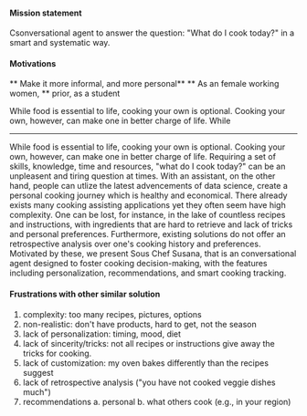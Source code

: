#### Mission statement
Csonversational agent to answer the question: "What do I cook today?" in a smart and systematic way.

#### Motivations
** Make it more informal, and more personal**
** As an female working women,
** prior, as a student

While food is essential to life, cooking your own is optional. Cooking your own, however, can make one in better charge of life. While 


----

While food is essential to life, cooking your own is optional. Cooking your own, however, can make one in better charge of life. Requiring a set of skills, knowledge, time and resources, "what do I cook today?" can be an unpleasent and tiring question at times. With an assistant, on the other hand, people can utlize the latest advencements of data science, create a personal cooking journey which is healthy and economical. There already exists many cooking assisting applications yet they often seem have high complexity. One can be lost, for instance, in the lake of countless recipes and instructions, with ingredients that are hard to retrieve and lack of tricks and personal preferences. Furthermore, existing solutions do not offer an retrospective analysis over one's cooking history and preferences. Motivated by these, we present Sous Chef Susana, that is an conversational agent designed to foster cooking decision-making, with the features including personalization, recommendations, and smart cooking tracking.


#### Frustrations with other similar solution
1. complexity: too many recipes, pictures, options
2. non-realistic: don't have products, hard to get, not the season
3. lack of personalization: timing, mood, diet
4. lack of sincerity/tricks: not all recipes or instructions give away the tricks for cooking.
5. lack of customization: my oven bakes differently than the recipes suggest
6. lack of retrospective analysis ("you have not cooked veggie dishes much")
7. recommendations
  a. personal
  b. what others cook (e.g., in your region)

